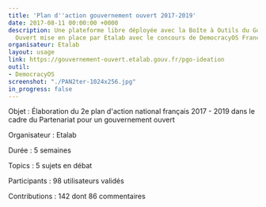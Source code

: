 ```yaml
---
title: 'Plan d''action gouvernement ouvert 2017-2019'
date: 2017-08-11 00:00:00 +0000
description: Une plateforme libre déployée avec la Boîte à Outils du Gouvernement
  Ouvert mise en place par Etalab avec le concours de DemocracyOS France et Open Source Politics.
organisateur: Etalab
layout: usage
link: https://gouvernement-ouvert.etalab.gouv.fr/pgo-ideation
outil:
- DemocracyOS
screenshot: "./PAN2ter-1024x256.jpg"
in_progress: false
---
```



Objet : Élaboration du 2e plan d'action national français 2017 - 2019 dans le cadre du Partenariat pour un gouvernement ouvert

Organisateur : Etalab

Durée : 5 semaines

Topics : 5 sujets en débat

Participants : 98 utilisateurs validés

Contributions : 142 dont 86 commentaires